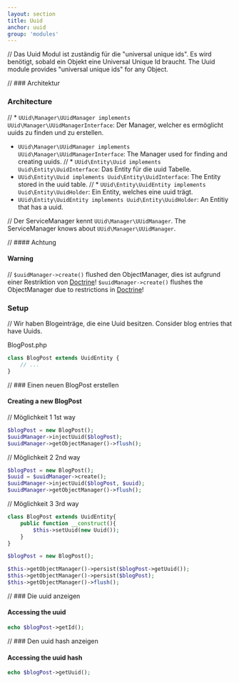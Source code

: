 ```yaml
---
layout: section
title: Uuid
anchor: uuid
group: 'modules'
---
```


// Das Uuid Modul ist zuständig für die "universal unique ids". Es wird benötigt, sobald ein Objekt eine Universal Unique Id braucht.
The Uuid module provides "universal unique ids" for any Object.

// ### Architektur
### Architecture

// * `UUid\Manager\UUidManager implements UUid\Manager\UUidManagerInterface`: Der Manager, welcher es ermöglicht uuids zu finden und zu erstellen.
* `UUid\Manager\UUidManager implements UUid\Manager\UUidManagerInterface`: The Manager used for finding and creating uuids.
// * `UUid\Entity\Uuid implements Uuid\Entity\UuidInterface`: Das Entity für die uuid Tabelle.
* `UUid\Entity\Uuid implements Uuid\Entity\UuidInterface`: The Entity stored in the uuid table.
// * `UUid\Entity\UuidEntity implements Uuid\Entity\UuidHolder`: Ein Entity, welches eine uuid trägt.
* `UUid\Entity\UuidEntity implements Uuid\Entity\UuidHolder`: An Entitiy that has a uuid.

// Der ServiceManager kennt `UUid\Manager\UUidManager`.
The ServiceManager knows about `UUid\Manager\UUidManager`.

// #### Achtung
#### Warning

// `$uuidManager->create()` flushed den ObjectManager, dies ist aufgrund einer Restriktion von [Doctrine](http://stackoverflow.com/questions/9117227/doctrine-2-multi-level-onetoone-cascade)!
`$uuidManager->create()` flushes the ObjectManager due to restrictions in [Doctrine](http://stackoverflow.com/questions/9117227/doctrine-2-multi-level-onetoone-cascade)!

### Setup

// Wir haben Blogeinträge, die eine Uuid besitzen.
Consider blog entries that have Uuids.

BlogPost.php

```php
class BlogPost extends UuidEntity {
	// ...
}
```

// ### Einen neuen BlogPost erstellen
#### Creating a new BlogPost

// Möglichkeit 1
1st way

```php
$blogPost = new BlogPost();
$uuidManager->injectUuid($blogPost);
$uuidManager->getObjectManager()->flush();
```

// Möglichkeit 2
2nd way

```php
$blogPost = new BlogPost();
$uuid = $uuidManager->create();
$uuidManager->injectUuid($blogPost, $uuid);
$uuidManager->getObjectManager()->flush();
```

// Möglichkeit 3
3rd way

```php
class BlogPost extends UuidEntity{
	public function __construct(){
		$this->setUuid(new Uuid());
	}
}

$blogPost = new BlogPost();

$this->getObjectManager()->persist($blogPost->getUuid());
$this->getObjectManager()->persist($blogPost);
$this->getObjectManager()->flush();

```

// ### Die uuid anzeigen
#### Accessing the uuid

```php
echo $blogPost->getId();
```

// ### Den uuid hash anzeigen
#### Accessing the uuid hash

```php
echo $blogPost->getUuid();
```